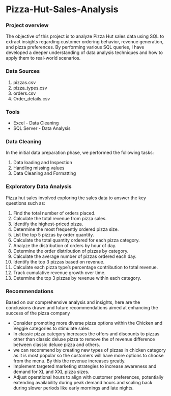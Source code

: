 # Pizza-Hut-Sales-Analysis

 ### Project overview
 The objective of this project is to analyze Pizza Hut sales data using SQL to extract insights regarding customer ordering behavior, revenue generation, and pizza preferences. By performing various SQL queries, I have developed a deeper understanding of data analysis techniques and how to apply them to real-world scenarios.

 ### Data Sources
 1. pizzas.csv
 2. pizza_types.csv
 3. orders.csv
 4. Order_details.csv

 ### Tools
 - Excel - Data Cleaning
 - SQL Server - Data Analysis

 ### Data Cleaning
 In the initial data preparation phase, we performed the following tasks:
 1. Data loading and Inspection
 2. Handling missing values
 3. Data Cleaning and Formatting

 ### Exploratory Data Analysis
 Pizza hut sales involved exploring the sales data to answer the key questions such as:
 1. Find the total number of orders placed.
 2. Calculate the total revenue from pizza sales.
 3. Identify the highest-priced pizza.
 4. Determine the most frequently ordered pizza size.
 5. List the top 5 pizzas by order quantity.
 6. Calculate the total quantity ordered for each pizza category.
 7. Analyze the distribution of orders by hour of day.
 8. Determine the order distribution of pizzas by category.
 9. Calculate the average number of pizzas ordered each day.
 10. Identify the top 3 pizzas based on revenue.
 11. Calculate each pizza type’s percentage contribution to total revenue.
 12. Track cumulative revenue growth over time.
 13. Determine the top 3 pizzas by revenue within each category.

 ### Recommendations
 Based on our comprehensive analysis and insights, here are the conclusions drawn and future recommendations aimed at enhancing the success of the pizza company 
 - Consider promoting more diverse pizza options within the Chicken and Veggie categories to stimulate sales. 
 - In classic pizza category increases the offers and discounts to pizzas other than classic deluxe pizza to remove the of revenue difference between classic deluxe pizza and others. 
 - we can recommend by creating new types of pizzas in chicken category as it is most popular so the customers will have more options to choose from the menu. By this the revenue increases greatly. 
 - Implement targeted marketing strategies to increase awareness and demand for XL and XXL pizza sizes. 
 - Adjust operational hours to align with customer preferences, potentially extending availability during peak demand hours and scaling back during slower periods like early mornings and late nights. 
